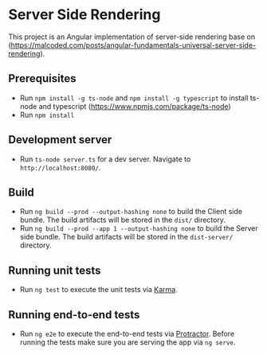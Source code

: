 # Server Side Rendering

This project is an Angular implementation of server-side rendering base on (https://malcoded.com/posts/angular-fundamentals-universal-server-side-rendering).

## Prerequisites

* Run `npm install -g ts-node` and `npm install -g typescript` to install ts-node and typescript (https://www.npmjs.com/package/ts-node)
* Run `npm install`

## Development server

* Run `ts-node server.ts` for a dev server. Navigate to `http://localhost:8080/`.

## Build

* Run `ng build --prod --output-hashing none` to build the Client side bundle. The build artifacts will be stored in the `dist/` directory. 
* Run `ng build --prod --app 1 --output-hashing none` to build the Server side bundle. The build artifacts will be stored in the `dist-server/` directory.

## Running unit tests

* Run `ng test` to execute the unit tests via [Karma](https://karma-runner.github.io).

## Running end-to-end tests

* Run `ng e2e` to execute the end-to-end tests via [Protractor](http://www.protractortest.org/).
Before running the tests make sure you are serving the app via `ng serve`.
